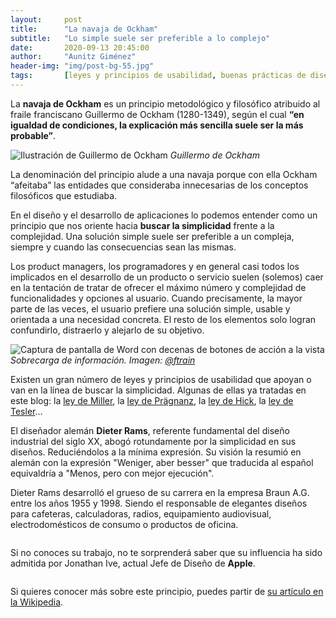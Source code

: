 ```yaml
---
layout:     post
title:      "La navaja de Ockham"
subtitle:   "Lo simple suele ser preferible a lo complejo"
date:       2020-09-13 20:45:00
author:     "Aunitz Giménez"
header-img: "img/post-bg-55.jpg"
tags:       [leyes y principios de usabilidad, buenas prácticas de diseño]
---
```


<p>La <strong>navaja de Ockham</strong> es un principio metodológico y filosófico atribuido al fraile franciscano Guillermo de Ockham (1280-1349), según el cual <strong>“en igualdad de condiciones, la explicación más sencilla suele ser la más probable”</strong>.</p>

<p>
    <img src="{{ site.baseurl }}/img/la-navaja-de-ockham-01.jpg" alt="Ilustración de Guillermo de Ockham">
    <em>Guillermo de Ockham</em>
</p>

<p>La denominación del principio alude a una navaja porque con ella Ockham “afeitaba” las entidades que consideraba innecesarias de los conceptos filosóficos que estudiaba.</p>

<p>En el diseño y el desarrollo de aplicaciones lo podemos entender como un principio que nos oriente hacia <strong>buscar la simplicidad</strong> frente a la complejidad. Una solución simple suele ser preferible a un compleja, siempre y cuando las consecuencias sean las mismas.</p>

<p>Los product managers, los programadores y en general casi todos los implicados en el desarrollo de un producto o servicio suelen (solemos) caer en la tentación de tratar de ofrecer el máximo número y complejidad de funcionalidades y opciones al usuario. Cuando precisamente, la mayor parte de las veces, el usuario prefiere una solución simple, usable y orientada a una necesidad concreta. El resto de los elementos solo logran confundirlo, distraerlo y alejarlo de su objetivo.</p>

<p>
    <img src="{{ site.baseurl }}/img/la-navaja-de-ockham-02.png" alt="Captura de pantalla de Word con decenas de botones de acción a la vista">
    <em>Sobrecarga de información. Imagen: <a href="https://twitter.com/ftrain" target="_blank" rel="noopener noreferrer">@ftrain</a></em>
</p>

<p>Existen un gran número de leyes y principios de usabilidad que apoyan o van en la línea de buscar la simplicidad. Algunas de ellas ya tratadas en este blog: la <a href="{{ site.baseurl }}{% post_url 2018-01-22-ley-05-ley-de-miller %}">ley de Miller</a>, la <a href="{{ site.baseurl }}{% post_url 2018-01-22-ley-04-ley-de-pragnanz %}">ley de Prägnanz</a>, la <a href="{{ site.baseurl }}{% post_url 2018-01-21-ley-02-ley-de-hick %}">ley de Hick</a>, la <a href="{{ site.baseurl }}{% post_url 2018-01-23-ley-08-ley-de-tesler %}">ley de Tesler</a>…</p>

<p>El diseñador alemán <strong>Dieter Rams</strong>, referente fundamental del diseño industrial del siglo XX, abogó rotundamente por la simplicidad en sus diseños. Reduciéndolos a la mínima expresión. Su visión la resumió en alemán con la expresión "Weniger, aber besser" que traducida al español equivaldría a "Menos, pero con mejor ejecución".</p>

<p>Dieter Rams desarrolló el grueso de su carrera en la empresa Braun A.G. entre los años 1955 y 1998. Siendo el responsable de elegantes diseños para cafeteras, calculadoras, radios, equipamiento audiovisual, electrodomésticos de consumo o productos de oficina.</p>

<p><img src="{{ site.baseurl }}/img/la-navaja-de-ockham-03.jpg" loading="lazy" alt=""></p>

<p>Si no conoces su trabajo, no te sorprenderá saber que su influencia ha sido admitida por Jonathan Ive, actual Jefe de Diseño de <strong>Apple</strong>.</p>

<p><img src="{{ site.baseurl }}/img/la-navaja-de-ockham-04.jpg" loading="lazy" alt=""></p>

<p>Si quieres conocer más sobre este principio, puedes partir de <a href="https://es.wikipedia.org/wiki/Navaja_de_Ockham" target="_blank" rel="noopener noreferrer">su artículo en la Wikipedia</a>.</p>